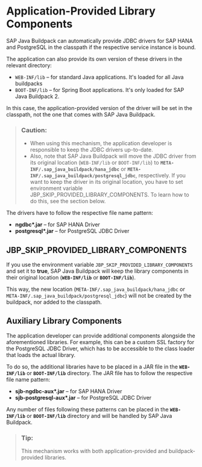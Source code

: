 <!-- loioc107eb83ffd94bb49098659b5e3d4911 -->

# Application-Provided Library Components

SAP Java Buildpack can automatically provide JDBC drivers for SAP HANA and PostgreSQL in the classpath if the respective service instance is bound.

The application can also provide its own version of these drivers in the relevant directory:

-   `WEB-INF/lib` – for standard Java applications. It's loaded for all Java buildpacks
-   `BOOT-INF/lib` – for Spring Boot applications. It's only loaded for SAP Java Buildpack 2.

In this case, the application-provided version of the driver will be set in the classpath, not the one that comes with SAP Java Buildpack.

> ### Caution:  
> -   When using this mechanism, the application developer is responsible to keep the JDBC drivers up-to-date.
> -   Also, note that SAP Java Buildpack will move the JDBC driver from its original location \(`WEB-INF/lib` or `BOOT-INF/lib`\) to **`META-INF/.sap_java_buildpack/hana_jdbc`** or **`META-INF/.sap_java_buildpack/postgresql_jdbc`**, respectively. If you want to keep the driver in its original location, you have to set environment variable JBP\_SKIP\_PROVIDED\_LIBRARY\_COMPONENTS. To learn how to do this, see the section below.

The drivers have to follow the respective file name pattern:

-   **ngdbc\*.jar** – for SAP HANA Driver
-   **postgresql\*.jar** – for PostgreSQL JDBC Driver



<a name="loioc107eb83ffd94bb49098659b5e3d4911__section_jcs_r1k_pfc"/>

## JBP\_SKIP\_PROVIDED\_LIBRARY\_COMPONENTS

If you use the environment variable `JBP_SKIP_PROVIDED_LIBRARY_COMPONENTS` and set it to **true**, SAP Java Buildpack will keep the library components in their original location \(**`WEB-INF/lib`** or **`BOOT-INF/lib`**\).

This way, the new location \(`META-INF/.sap_java_buildpack/hana_jdbc` or `META-INF/.sap_java_buildpack/postgresql_jdbc`\) will not be created by the buildpack, nor added to the classpath.



<a name="loioc107eb83ffd94bb49098659b5e3d4911__section_d3t_k4g_hcc"/>

## Auxiliary Library Components

The application developer can provide additional components alongside the aforementioned libraries. For example, this can be a custom SSL factory for the PostgreSQL JDBC Driver, which has to be accessible to the class loader that loads the actual library.

To do so, the additional libraries have to be placed in a JAR file in the **`WEB-INF/lib`** or **`BOOT-INF/lib`** directory. The JAR file has to follow the respective file name pattern:

-   **sjb-ngdbc-aux\*.jar** – for SAP HANA Driver
-   **sjb-postgresql-aux\*.jar** – for PostgreSQL JDBC Driver

Any number of files following these patterns can be placed in the **`WEB-INF/lib`** or **`BOOT-INF/lib`** directory and will be handled by SAP Java Buildpack.

> ### Tip:  
> This mechanism works with both application-provided and buildpack-provided libraries.

